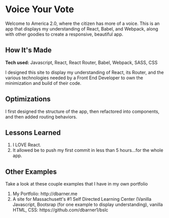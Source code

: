 <h1>Voice Your Vote</h1>

<p>Welcome to America 2.0, where the citizen has more of a voice.  This is an app that displays my understanding of React, Babel, and Webpack, along with other goodies to create a responsive, beautiful app.</p>

<h2>How It's Made</h2>

<b>Tech used:</b> Javascript, React, React Router, Babel, Webpack, SASS, CSS

I designed this site to display my understanding of React, its Router, and the various technologies needed by a Front End Developer to own the minimization and build of their code.

<h2>Optimizations</h2>

I first designed the structure of the app, then refactored into components, and then added routing behaviors.

<h2>Lessons Learned</h2>

<ol>
<li>I LOVE React.</li>
<li>It allowed be to push my first commit in less than 5 hours...for the whole app.</li>
</ol>

<h2>Other Examples</h2>

<p>Take a look at these couple examples that I have in my own portfolio</p>
<ol>
<li>My Portfolio: http://dbarner.me</li>
<li>A site for Massachusett's #1 Self Directed Learning Center (Vanilla Javascript, Bootsrap (for one example to display understanding), vanilla HTML, CSS: https://github.com/dbarner1/bslc
</ol>
